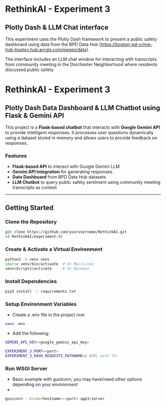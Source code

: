 # RethinkAI - Experiment 3

## Plotly Dash & LLM Chat interface

This experiment uses the Plotly Dash framework to present a public safety dashboard using data from the BPD Data Hub [https://boston-pd-crime-hub-boston.hub.arcgis.com/pages/data].

The interface includes an LLM chat window for interacting with transcripts from community meeting in the Dorchester Neighborhood where residents discussed public safety.

# RethinkAI - Experiment 3

## Plotly Dash Data Dashboard & LLM Chatbot using Flask & Gemini API

This project is a **Flask-based chatbot** that interacts with **Google Gemini API** to provide intelligent responses. It processes user questions dynamically using a dataset stored in memory and allows users to provide feedback on responses.

###  Features

- **Flask-based API** to interact with Google Gemini LLM.
- **Gemini API Integration** for generating responses.
- **Data Dashboard** from BPD Data Hub datasets
- **LLM Chatbot** to query public safety sentiment using community meeting transcripts as context

---

## Getting Started

### Clone the Repository

```sh
git clone https://github.com/yourusername/RethinkAI.git
cd RethinkAI/experiment-3/

```

### Create & Activate a Virtual Environment

```sh
python3 -m venv venv
source venv/bin/activate  # On Mac/Linux
venv\Scripts\activate     # On Windows
```

### Install Dependencies

```sh
pip3 install -r requirements.txt
```

### Setup Environment Variables

- Create a .env file in the project root

```sh
nano .env
```

- Add the following:

```sh
GEMINI_API_KEY=<google_gemini_api_key>

EXPERIMENT_3_PORT=<port>
EXPERIMENT_3_DASH_REQUESTS_PATHNAME=/ #URL path for 
```

### Run WSGI Server

- Basic example with gunicorn, you may have/need other options depending on your environment
- 
```sh
gunicorn --bind=<hostname>:<port> app3:server
```